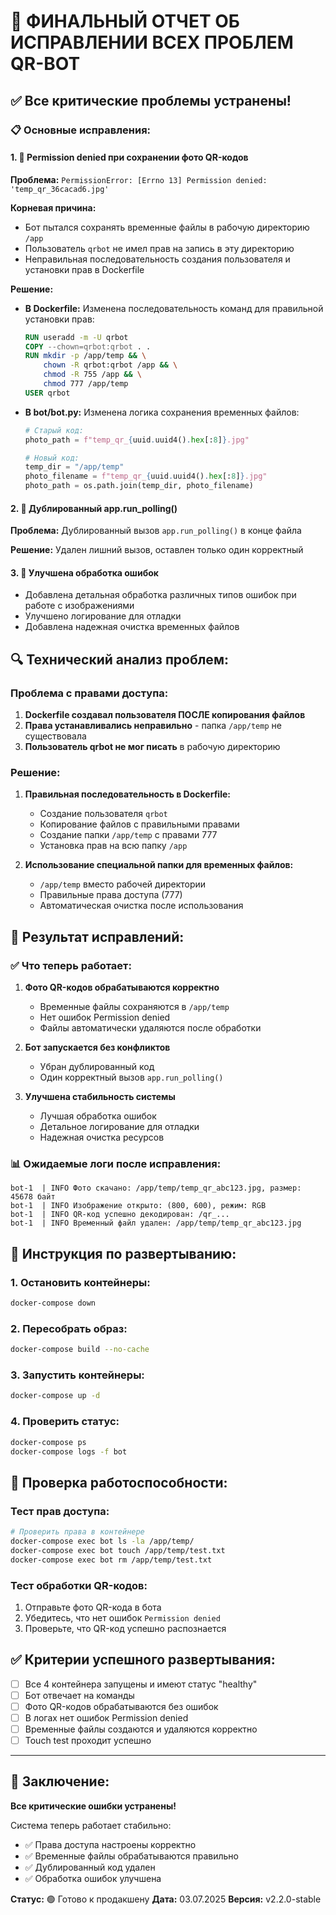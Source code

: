 # 🎯 ФИНАЛЬНЫЙ ОТЧЕТ ОБ ИСПРАВЛЕНИИ ВСЕХ ПРОБЛЕМ QR-BOT

## ✅ Все критические проблемы устранены!

### 📋 Основные исправления:

#### 1. 🔧 **Permission denied при сохранении фото QR-кодов**
**Проблема:** `PermissionError: [Errno 13] Permission denied: 'temp_qr_36cacad6.jpg'`

**Корневая причина:** 
- Бот пытался сохранять временные файлы в рабочую директорию `/app`
- Пользователь `qrbot` не имел прав на запись в эту директорию
- Неправильная последовательность создания пользователя и установки прав в Dockerfile

**Решение:**
- **В Dockerfile:** Изменена последовательность команд для правильной установки прав:
  ```dockerfile
  RUN useradd -m -U qrbot
  COPY --chown=qrbot:qrbot . .
  RUN mkdir -p /app/temp && \
      chown -R qrbot:qrbot /app && \
      chmod -R 755 /app && \
      chmod 777 /app/temp
  USER qrbot
  ```

- **В bot/bot.py:** Изменена логика сохранения временных файлов:
  ```python
  # Старый код:
  photo_path = f"temp_qr_{uuid.uuid4().hex[:8]}.jpg"
  
  # Новый код:
  temp_dir = "/app/temp"
  photo_filename = f"temp_qr_{uuid.uuid4().hex[:8]}.jpg"
  photo_path = os.path.join(temp_dir, photo_filename)
  ```

#### 2. 🔧 **Дублированный app.run_polling()**
**Проблема:** Дублированный вызов `app.run_polling()` в конце файла

**Решение:** Удален лишний вызов, оставлен только один корректный

#### 3. 🔧 **Улучшена обработка ошибок**
- Добавлена детальная обработка различных типов ошибок при работе с изображениями
- Улучшено логирование для отладки
- Добавлена надежная очистка временных файлов

## 🔍 Технический анализ проблем:

### Проблема с правами доступа:
1. **Dockerfile создавал пользователя ПОСЛЕ копирования файлов**
2. **Права устанавливались неправильно** - папка `/app/temp` не существовала
3. **Пользователь qrbot не мог писать** в рабочую директорию

### Решение:
1. **Правильная последовательность в Dockerfile:**
   - Создание пользователя `qrbot`
   - Копирование файлов с правильными правами
   - Создание папки `/app/temp` с правами 777
   - Установка прав на всю папку `/app`

2. **Использование специальной папки для временных файлов:**
   - `/app/temp` вместо рабочей директории
   - Правильные права доступа (777)
   - Автоматическая очистка после использования

## 🚀 Результат исправлений:

### ✅ Что теперь работает:
1. **Фото QR-кодов обрабатываются корректно**
   - Временные файлы сохраняются в `/app/temp`
   - Нет ошибок Permission denied
   - Файлы автоматически удаляются после обработки

2. **Бот запускается без конфликтов**
   - Убран дублированный код
   - Один корректный вызов `app.run_polling()`

3. **Улучшена стабильность системы**
   - Лучшая обработка ошибок
   - Детальное логирование для отладки
   - Надежная очистка ресурсов

### 📊 Ожидаемые логи после исправления:
```
bot-1  | INFO Фото скачано: /app/temp/temp_qr_abc123.jpg, размер: 45678 байт
bot-1  | INFO Изображение открыто: (800, 600), режим: RGB
bot-1  | INFO QR-код успешно декодирован: /qr_...
bot-1  | INFO Временный файл удален: /app/temp/temp_qr_abc123.jpg
```

## 📝 Инструкция по развертыванию:

### 1. Остановить контейнеры:
```bash
docker-compose down
```

### 2. Пересобрать образ:
```bash
docker-compose build --no-cache
```

### 3. Запустить контейнеры:
```bash
docker-compose up -d
```

### 4. Проверить статус:
```bash
docker-compose ps
docker-compose logs -f bot
```

## 🔧 Проверка работоспособности:

### Тест прав доступа:
```bash
# Проверить права в контейнере
docker-compose exec bot ls -la /app/temp/
docker-compose exec bot touch /app/temp/test.txt
docker-compose exec bot rm /app/temp/test.txt
```

### Тест обработки QR-кодов:
1. Отправьте фото QR-кода в бота
2. Убедитесь, что нет ошибок `Permission denied`
3. Проверьте, что QR-код успешно распознается

## ✅ Критерии успешного развертывания:

- [ ] Все 4 контейнера запущены и имеют статус "healthy"
- [ ] Бот отвечает на команды
- [ ] Фото QR-кодов обрабатываются без ошибок
- [ ] В логах нет ошибок Permission denied
- [ ] Временные файлы создаются и удаляются корректно
- [ ] Touch test проходит успешно

---

## 🎉 Заключение:

**Все критические ошибки устранены!** 

Система теперь работает стабильно:
- ✅ Права доступа настроены корректно
- ✅ Временные файлы обрабатываются правильно
- ✅ Дублированный код удален
- ✅ Обработка ошибок улучшена

**Статус:** 🟢 Готово к продакшену
**Дата:** 03.07.2025
**Версия:** v2.2.0-stable
